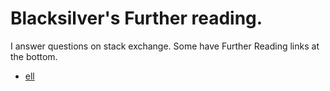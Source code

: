 # Blacksilver's Further reading.

I answer questions on stack exchange. Some have Further Reading links at the bottom.

- [ell](/ell/)
